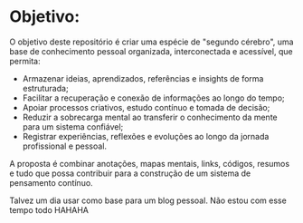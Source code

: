 # Objetivo:

O objetivo deste repositório é criar uma espécie de "segundo cérebro", uma base de conhecimento pessoal organizada, interconectada e acessível, que permita:

- Armazenar ideias, aprendizados, referências e insights de forma estruturada;
- Facilitar a recuperação e conexão de informações ao longo do tempo;
- Apoiar processos criativos, estudo contínuo e tomada de decisão;
- Reduzir a sobrecarga mental ao transferir o conhecimento da mente para um sistema confiável;
- Registrar experiências, reflexões e evoluções ao longo da jornada profissional e pessoal.

A proposta é combinar anotações, mapas mentais, links, códigos, resumos e tudo que possa contribuir para a construção de um sistema de pensamento contínuo.

Talvez um dia usar como base para um blog pessoal. Não estou com esse tempo todo HAHAHA